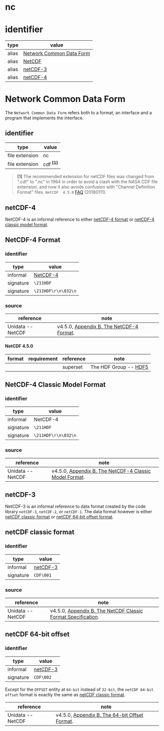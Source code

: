 # nc

# identifier
| type              | value
| ----------------- | -----
| alias             | [Network Common Data Form](#network-common-data-form)
| alias             | [NetCDF](#network-common-data-form)
| alias             | [netCDF-3](#netcdf-3)
| alias             | [netCDF-4](#netcdf-4)

# Network Common Data Form
The `Network Common Data Form` refers both to a format, an interface and a program that implements the interface.

## identifier
| type                    | value
| ----------------------- | -----
| file extension          | nc
| file extension          | cdf <sup>**[1]**</sup>

> **[1]** The recommended extension for netCDF files was changed from ".cdf" to ".nc" in 1994 in order to avoid a clash with the NASA CDF file extension, and now it also avoids confusion with "Channel Definition Format" files. `NetCDF  4.5.0` [FAQ](https://www.unidata.ucar.edu/software/netcdf/docs/faq.html#What-convention-should-be-used-for-the-names-of-netCDF-files) (20180111).

## netCDF-4
NetCDF-4 is an informal reference to either [netCDF-4 format](#netcdf-4-format) or [netCDF-4 classic model format](#netcdf-4-classic-model-format).

## NetCDF-4 Format
### identifier
| type                    | value
| ----------------------- | -----
| informal                | [NetCDF-4](#netcdf-4)
| signature               | `\211HDF`
| signature               | `\211HDF\r\n\032\n`

### source
| reference | note
| --------- | ----
| Unidata -- NetCDF | v4.5.0, [Appendix B. The NetCDF-4 Format](https://www.unidata.ucar.edu/software/netcdf/docs/file_format_specifications.html#netcdf_4_spec).

#### NetCDF 4.5.0
| format | requirement | reference | note
| ------ | ----------- | --------- | ----
| | | superset | The HDF Group -- [HDF5](https://support.hdfgroup.org/HDF5/doc/index.html) | v1.8 and later. NetCDF applies a limited subset of HDF5.

## NetCDF-4 Classic Model Format
### identifier
| type                    | value
| ----------------------- | -----
| informal                | NetCDF-4
| signature               | `\211HDF`
| signature               | `\211HDF\r\n\032\n`

### source
| reference | note
| --------- | ----
| Unidata -- NetCDF | v4.5.0, [Appendix B. The NetCDF-4 Classic Model Format](https://www.unidata.ucar.edu/software/netcdf/docs/file_format_specifications.html#netcdf_4_classic_spec).

## netCDF-3
NetCDF-3 is an informal reference to data format created by the code library `netCDF-3`, `netCDF-2`, or `netCDF-1`. The data format however is either [netCDF classic format](#netcdf-classic-format) or [netCDF 64-bit offset format](#netcdf-64-bit-offset-format).

## netCDF classic format
### identifier
| type                    | value
| ----------------------- | -----
| informal                | [netCDF-3](#netcdf-3)
| signature               | `CDF\001`

### source
| reference | note
| --------- | ----
| Unidata -- NetCDF | v4.5.0, [Appendix B. The NetCDF Classic Format Specification](https://www.unidata.ucar.edu/software/netcdf/docs/file_format_specifications.html#classic_format_spec).

## netCDF 64-bit offset
### identifier
| type                    | value
| ----------------------- | -----
| informal                | [netCDF-3](#netcdf-3)
| signature               | `CDF\002`

Except for the `OFFSET` entity at `64-bit` instead of `32-bit`, the `netCDF 64-bit offset` format is exactly the same as [netCDF classic format](#netcdf-classic-format).

| reference | note
| --------- | ----
| Unidata -- NetCDF | v4.5.0, [Appendix B. The 64-bit Offset Format](https://www.unidata.ucar.edu/software/netcdf/docs/file_format_specifications.html#offset_format_spec).
